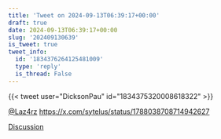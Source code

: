 ```yaml
---
title: 'Tweet on 2024-09-13T06:39:17+00:00'
draft: true
date: 2024-09-13T06:39:17+00:00
slug: '202409130639'
is_tweet: true
tweet_info:
  id: '1834376264125481009'
  type: 'reply'
  is_thread: False
---
```




{{< tweet user="DicksonPau" id="1834375320008618322" >}}

[@Laz4rz](https://x.com/Laz4rz) <https://x.com/sytelus/status/1788038708714942627>

[Discussion](https://x.com/sytelus/status/1834376264125481009)
